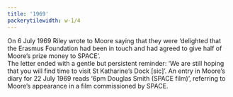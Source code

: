 ```yaml
---
title: '1969'
packerytilewidth: w-1/4
---
```


On 6 July 1969 Riley wrote to Moore saying that they were 
‘delighted that the Erasmus Foundation had been in touch and had agreed to give half of Moore’s prize money to SPACE’.  
The letter ended with a gentle but persistent reminder: ‘We are still hoping that you will find time to visit St Katharine’s Dock [sic]’. An entry in Moore’s diary for 22 July 1969 reads ‘6pm Douglas Smith (SPACE film)’, referring to Moore’s appearance in a film commissioned by SPACE. 